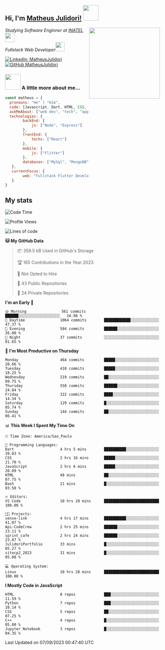 <h2> Hi, I'm <a href="https://matheusjulidori.github.io" target="_blank">Matheus Julidori!</a> <img src="https://media.giphy.com/media/12oufCB0MyZ1Go/giphy.gif" width="50"></h2>
<img align='right' src="https://media.giphy.com/media/3oKIPnAiaMCws8nOsE/giphy.gif" width="230" height="auto">
<p><em>Studying Software Enginner at <a href="http://www.inatel.br" target="_blank">INATEL</a><img src="https://media.giphy.com/media/fYSnHlufseco8Fh93Z/giphy.gif" width="30"></br>
  Fullstack Web Developer<img src="https://media.giphy.com/media/WUlplcMpOCEmTGBtBW/giphy.gif" width="30">
</em></p>

[![Linkedin: MatheusJulidori](https://img.shields.io/badge/-MatheusJulidori-blue?style=flat-square&logo=Linkedin&logoColor=white&link=https://www.linkedin.com/in/MatheusJulidori/)](https://www.linkedin.com/in/MatheusJulidori/)
[![GitHub MatheusJulidori](https://img.shields.io/github/followers/matheusjulidori?label=follow&style=social)](https://github.com/MatheusJulidori)


### <img src="https://media.giphy.com/media/VgCDAzcKvsR6OM0uWg/giphy.gif" width="50"> A little more about me...  

```javascript
const matheus = {
  pronouns: "He" | "Him",
  code: [Javascript, Dart, HTML, CSS, Python, Java, C++],
  askMeAbout: ["web dev", "tech", "app dev", "games"],
  technologies: {
        backEnd: {
            js: ["Node", "Express"]
        },
        frontEnd: {
            techs: ["React"]
        },
        mobile: {
            js: ["Flitter"]
        },
        databases: ["MySql", "MongoDB","PostgreSQL","MariaDB"],
   },
   currentFocus: {
        web: "Fullstack Flutter Development"
   }
}
```
<h2>My stats</h2>

<!--START_SECTION:waka-->
![Code Time](http://img.shields.io/badge/Code%20Time-343%20hrs%2023%20mins-blue)

![Profile Views](http://img.shields.io/badge/Profile%20Views-0-blue)

![Lines of code](https://img.shields.io/badge/From%20Hello%20World%20I%27ve%20Written-7.0%20million%20lines%20of%20code-blue)

**🐱 My GitHub Data** 

> 📦 359.5 kB Used in GitHub's Storage 
 > 
> 🏆 165 Contributions in the Year 2023
 > 
> 🚫 Not Opted to Hire
 > 
> 📜 43 Public Repositories 
 > 
> 🔑 24 Private Repositories 
 > 
**I'm an Early 🐤** 

```text
🌞 Morning                561 commits         ██████░░░░░░░░░░░░░░░░░░░   24.98 % 
🌆 Daytime                1064 commits        ████████████░░░░░░░░░░░░░   47.37 % 
🌃 Evening                584 commits         ██████░░░░░░░░░░░░░░░░░░░   26.00 % 
🌙 Night                  37 commits          ░░░░░░░░░░░░░░░░░░░░░░░░░   01.65 % 
```
📅 **I'm Most Productive on Thursday** 

```text
Monday                   464 commits         █████░░░░░░░░░░░░░░░░░░░░   20.66 % 
Tuesday                  410 commits         █████░░░░░░░░░░░░░░░░░░░░   18.25 % 
Wednesday                219 commits         ██░░░░░░░░░░░░░░░░░░░░░░░   09.75 % 
Thursday                 558 commits         ██████░░░░░░░░░░░░░░░░░░░   24.84 % 
Friday                   322 commits         ████░░░░░░░░░░░░░░░░░░░░░   14.34 % 
Saturday                 129 commits         █░░░░░░░░░░░░░░░░░░░░░░░░   05.74 % 
Sunday                   144 commits         ██░░░░░░░░░░░░░░░░░░░░░░░   06.41 % 
```


📊 **This Week I Spent My Time On** 

```text
🕑︎ Time Zone: America/Sao_Paulo

💬 Programming Languages: 
Dart                     4 hrs 5 mins        ██████████░░░░░░░░░░░░░░░   39.03 % 
CSS                      2 hrs 16 mins       █████░░░░░░░░░░░░░░░░░░░░   21.70 % 
JavaScript               2 hrs 6 mins        █████░░░░░░░░░░░░░░░░░░░░   20.09 % 
HTML                     48 mins             ██░░░░░░░░░░░░░░░░░░░░░░░   07.75 % 
Bash                     21 mins             █░░░░░░░░░░░░░░░░░░░░░░░░   03.50 % 

🔥 Editors: 
VS Code                  10 hrs 28 mins      █████████████████████████   100.00 % 

🐱‍💻 Projects: 
sense-link               4 hrs 17 mins       ██████████░░░░░░░░░░░░░░░   41.07 % 
Api-CodeCrew             2 hrs 25 mins       ██████░░░░░░░░░░░░░░░░░░░   23.11 % 
sprint_cafe              2 hrs 24 mins       ██████░░░░░░░░░░░░░░░░░░░   23.07 % 
JulidoriPortfolio        33 mins             █░░░░░░░░░░░░░░░░░░░░░░░░   05.27 % 
sitecp2_2023             31 mins             █░░░░░░░░░░░░░░░░░░░░░░░░   05.08 % 

💻 Operating System: 
Linux                    10 hrs 28 mins      █████████████████████████   100.00 % 
```

**I Mostly Code in JavaScript** 

```text
HTML                     8 repos             ███░░░░░░░░░░░░░░░░░░░░░░   11.59 % 
Python                   7 repos             ███░░░░░░░░░░░░░░░░░░░░░░   10.14 % 
CSS                      5 repos             ██░░░░░░░░░░░░░░░░░░░░░░░   07.25 % 
C++                      4 repos             █░░░░░░░░░░░░░░░░░░░░░░░░   05.80 % 
Jupyter Notebook         3 repos             █░░░░░░░░░░░░░░░░░░░░░░░░   04.35 % 
```




 Last Updated on 07/09/2023 00:47:40 UTC
<!--END_SECTION:waka-->
